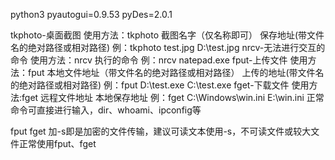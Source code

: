 python3
pyautogui=0.9.53
pyDes=2.0.1

tkphoto-桌面截图           使用方法：tkphoto 截图名字（仅名称即可） 保存地址(带文件名的绝对路径或相对路径)                           例：tkphoto test.jpg D:\\test.jpg
nrcv-无法进行交互的命令      使用方法：nrcv 执行的命令                                                                            例：nrcv natepad.exe
fput-上传文件              使用方法：fput 本地文件地址（带文件名的绝对路径或相对路径） 上传的地址(带文件名的绝对路径或相对路径)         例：fput D:\\test.exe C:\\test.exe
fget-下载文件              使用方法:fget 远程文件地址 本地保存地址                                                                 例：fget C:\Windows\win.ini E:\win.ini
正常命令可直接进行输入，dir、whoami、ipconfig等

fput  fget 加-s即是加密的文件传输，建议可读文本使用-s，不可读文件或较大文件正常使用fput、fget
